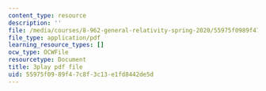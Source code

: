 ```yaml
---
content_type: resource
description: ''
file: /media/courses/8-962-general-relativity-spring-2020/55975f0989f47c8f3c13e1fd8442de5d_TiHHz3sKDbY.pdf
file_type: application/pdf
learning_resource_types: []
ocw_type: OCWFile
resourcetype: Document
title: 3play pdf file
uid: 55975f09-89f4-7c8f-3c13-e1fd8442de5d
---
```

